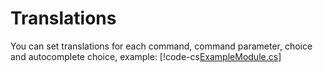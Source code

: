 # Translations

You can set translations for each command, command parameter, choice and autocomplete choice, example:
[!code-cs[ExampleModule.cs](translations/ExampleModule.cs#L10-L99)]